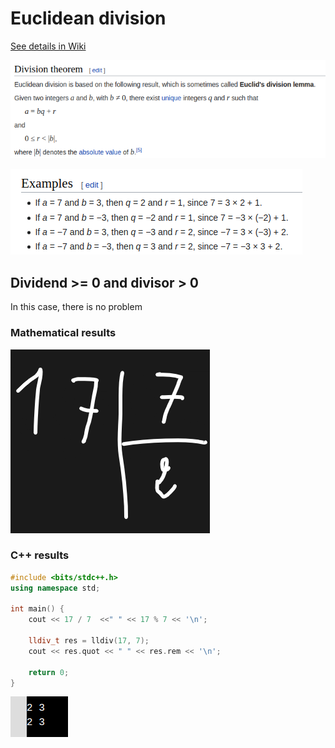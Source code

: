 
# Euclidean division

[See details in Wiki](https://en.wikipedia.org/wiki/Euclidean_division)

![alt Division theorem](https://github.com/Mourad-NOUAILI/data-structures-turorial/blob/main/euclidean%20division/Screenshot%20from%202020-12-01%2018-04-16.png)

![alt](https://github.com/Mourad-NOUAILI/data-structures-turorial/blob/main/euclidean%20division/Screenshot%20from%202020-12-01%2018-07-27.png)

## Dividend >= 0 and divisor > 0
In this case, there is no problem
### Mathematical results
![alt](https://github.com/Mourad-NOUAILI/data-structures-turorial/blob/main/euclidean%20division/Screenshot%20from%202020-12-01%2018-23-16.png)

### C++ results
```cpp
#include <bits/stdc++.h>
using namespace std;

int main() {
    cout << 17 / 7  <<" " << 17 % 7 << '\n';
    
    lldiv_t res = lldiv(17, 7);
    cout << res.quot << " " << res.rem << '\n';

    return 0;
}
```
![alt](https://github.com/Mourad-NOUAILI/data-structures-turorial/blob/main/euclidean%20division/Screenshot%20from%202020-12-01%2018-27-51.png)
